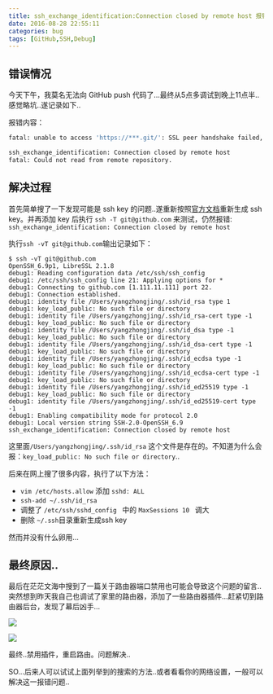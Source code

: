 ```yaml
---
title: ssh_exchange_identification:Connection closed by remote host 报错问题
date: 2016-08-28 22:55:11
categories: bug
tags: [GitHub,SSH,Debug]
---
```

## 错误情况
今天下午，我莫名无法向 GitHub push 代码了...最终从5点多调试到晚上11点半..感觉略坑..遂记录如下..

报错内容：

``` bash
fatal: unable to access 'https://***.git/': SSL peer handshake failed, the server most likely requires a client certificate to connect
```

``` bash
ssh_exchange_identification: Connection closed by remote host
fatal: Could not read from remote repository.
```

## 解决过程

首先简单搜了一下发现可能是 ssh key 的问题..遂重新按照[官方文档](https://help.github.com/articles/generating-an-ssh-key/)重新生成 ssh key。并再添加 key 后执行 `ssh -T git@github.com` 来测试，仍然报错:
`ssh_exchange_identification: Connection closed by remote host`

执行`ssh -vT git@github.com`输出记录如下：

``` doc
$ ssh -vT git@github.com
OpenSSH_6.9p1, LibreSSL 2.1.8
debug1: Reading configuration data /etc/ssh/ssh_config
debug1: /etc/ssh/ssh_config line 21: Applying options for *
debug1: Connecting to github.com [1.111.11.111] port 22.
debug1: Connection established.
debug1: identity file /Users/yangzhongjing/.ssh/id_rsa type 1
debug1: key_load_public: No such file or directory
debug1: identity file /Users/yangzhongjing/.ssh/id_rsa-cert type -1
debug1: key_load_public: No such file or directory
debug1: identity file /Users/yangzhongjing/.ssh/id_dsa type -1
debug1: key_load_public: No such file or directory
debug1: identity file /Users/yangzhongjing/.ssh/id_dsa-cert type -1
debug1: key_load_public: No such file or directory
debug1: identity file /Users/yangzhongjing/.ssh/id_ecdsa type -1
debug1: key_load_public: No such file or directory
debug1: identity file /Users/yangzhongjing/.ssh/id_ecdsa-cert type -1
debug1: key_load_public: No such file or directory
debug1: identity file /Users/yangzhongjing/.ssh/id_ed25519 type -1
debug1: key_load_public: No such file or directory
debug1: identity file /Users/yangzhongjing/.ssh/id_ed25519-cert type -1
debug1: Enabling compatibility mode for protocol 2.0
debug1: Local version string SSH-2.0-OpenSSH_6.9
ssh_exchange_identification: Connection closed by remote host
```

这里面`/Users/yangzhongjing/.ssh/id_rsa` 这个文件是存在的。不知道为什么会报：`key_load_public: No such file or directory`..

后来在网上搜了很多内容，执行了以下方法：
- `vim /etc/hosts.allow` 添加 `sshd: ALL`
- `ssh-add ~/.ssh/id_rsa`
- 调整了 `/etc/ssh/sshd_config ` 中的 `MaxSessions 10 ` 调大
- 删除 `~/.ssh`目录重新生成ssh key 

然而并没有什么卵用...
## 最终原因..

最后在茫茫文海中搜到了一篇关于路由器端口禁用也可能会导致这个问题的留言..突然想到昨天我自己也调试了家里的路由器，添加了一些路由器插件...赶紧切到路由器后台，发现了幕后凶手...

![](http://qcyoung.qiniudn.com/qcyoung/shijietong.png)

![](http://qcyoung.qiniudn.com/qcyoung/shijietongdetail.png)

最终..禁用插件，重启路由。问题解决..

SO...后来人可以试试上面列举到的搜索的方法..或者看看你的网络设置，一般可以解决这一报错问题..

